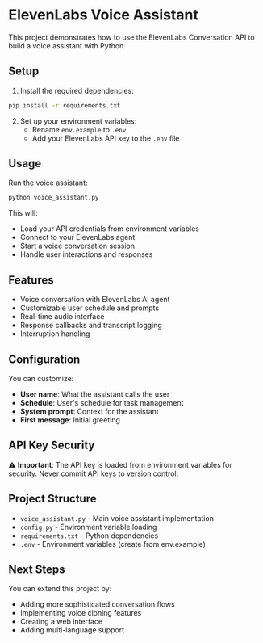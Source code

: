 # ElevenLabs Voice Assistant

This project demonstrates how to use the ElevenLabs Conversation API to build a voice assistant with Python.

## Setup

1. Install the required dependencies:
```bash
pip install -r requirements.txt
```

2. Set up your environment variables:
   - Rename `env.example` to `.env`
   - Add your ElevenLabs API key to the `.env` file

## Usage

Run the voice assistant:
```bash
python voice_assistant.py
```

This will:
- Load your API credentials from environment variables
- Connect to your ElevenLabs agent
- Start a voice conversation session
- Handle user interactions and responses

## Features

- Voice conversation with ElevenLabs AI agent
- Customizable user schedule and prompts
- Real-time audio interface
- Response callbacks and transcript logging
- Interruption handling

## Configuration

You can customize:
- **User name**: What the assistant calls the user
- **Schedule**: User's schedule for task management
- **System prompt**: Context for the assistant
- **First message**: Initial greeting

## API Key Security

⚠️ **Important**: The API key is loaded from environment variables for security. Never commit API keys to version control.

## Project Structure

- `voice_assistant.py` - Main voice assistant implementation
- `config.py` - Environment variable loading
- `requirements.txt` - Python dependencies
- `.env` - Environment variables (create from env.example)

## Next Steps

You can extend this project by:
- Adding more sophisticated conversation flows
- Implementing voice cloning features
- Creating a web interface
- Adding multi-language support
